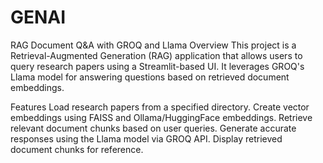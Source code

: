 # GENAI
RAG Document Q&A with GROQ and Llama
Overview
This project is a Retrieval-Augmented Generation (RAG) application that allows users to query research papers using a Streamlit-based UI. It leverages GROQ's Llama model for answering questions based on retrieved document embeddings.

Features
Load research papers from a specified directory.
Create vector embeddings using FAISS and Ollama/HuggingFace embeddings.
Retrieve relevant document chunks based on user queries.
Generate accurate responses using the Llama model via GROQ API.
Display retrieved document chunks for reference.
